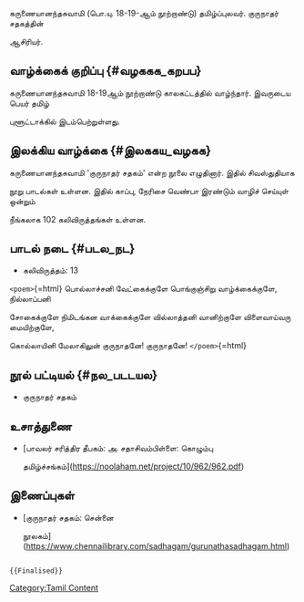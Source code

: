 கருணையானந்தசுவாமி (பொ.யு. 18-19-ஆம் நூற்றாண்டு) தமிழ்ப்புலவர். குருநாதர் சதகத்தின்
ஆசிரியர்.

## வாழ்க்கைக் குறிப்பு {#வழககக_கறபப}

கருணையானந்தசுவாமி 18-19ஆம் நூற்றாண்டு காலகட்டத்தில் வாழ்ந்தார். இவருடைய பெயர் தமிழ்
புளூட்டாக்கில் இடம்பெற்றுள்ளது.

## இலக்கிய வாழ்க்கை {#இலககய_வழகக}

கருணையானந்தசுவாமி \'குருநாதர் சதகம்\' என்ற நூலை எழுதினார். இதில் சிவஸ்துதியாக
நூறு பாடல்கள் உள்ளன. இதில் காப்பு, நேரிசை வெண்பா இரண்டும் வாழிச் செய்யுள் ஒன்றும்
நீங்கலாக 102 கலிவிருத்தங்கள் உள்ளன.

## பாடல் நடை {#படல_நட}

-   கலிவிருத்தம்: 13

`<poem>`{=html} பொல்லாச்சனி வேட்கைக்குளே பொங்குஞ்சிறு வாழ்க்கைக்குளே, நில்லாப்பனி
சோகைக்குளே நிமிடங்கன வாக்கைக்குளே வில்லாத்தனி வானிற்குளே விளைவாய்வரு மையிற்குளே,
கொல்லாயினி மேலாகிலுன் குருநாதனே! குருநாதனே! `</poem>`{=html}

## நூல் பட்டியல் {#நல_படடயல}

-   குருநாதர் சதகம்

## உசாத்துணை

-   [பாவலர் சரித்திர தீபகம்: அ. சதாசிவம்பிள்ளை: கொழும்பு
    தமிழ்ச்சங்கம்](https://noolaham.net/project/10/962/962.pdf)

## இணைப்புகள்

-   [குருநாதர் சதகம்: சென்னை
    நூலகம்](https://www.chennailibrary.com/sadhagam/gurunathasadhagam.html)

```{=mediawiki}
{{Finalised}}
```
[Category:Tamil Content](Category:Tamil_Content "wikilink")
